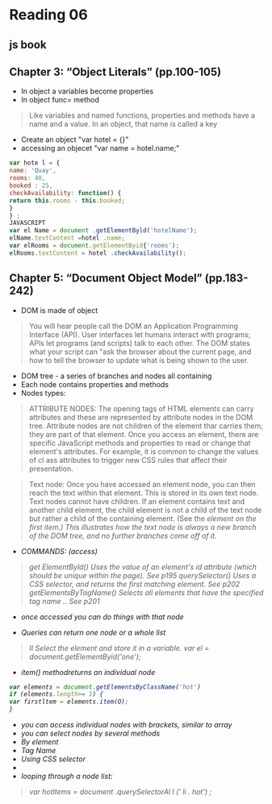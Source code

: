# Reading 06
## js book 
## Chapter 3: “Object Literals” (pp.100-105)
- In object a variables become properties
- In object func= method
>Like variables and named functions,
properties and methods have a
name and a value. In an object,
that name is called a key
- Create an object "var hotel = {}"
- accessing an objecet "var name = hotel.name;"
>
```javascript
var hote l = {
name: 'Quay',
rooms: 40,
booked : 25,
checkAvailability: function() {
return this.rooms - this.booked;
}
} ;
JAVASCRIPT
var el Name = document .getElementByld('hotelName');
elName.textContent =hotel .name;
var elRooms = document.getElementByid{'rooms');
elRooms.textContent = hotel .checkAvailability(); 
```


## Chapter 5: “Document Object Model” (pp.183-242)
- DOM is made of object
> You will hear people call the DOM an
Application Programming Interface (API).
User interfaces let humans interact with
programs; APls let programs (and scripts)
talk to each other. The DOM states what
your script can "ask the browser about the
current page, and how to tell the browser
to update what is being shown to the user. 
- DOM tree -  a series of branches and nodes all containing
- Each node contains properties and methods
- Nodes types:
> ATTRIBUTE NODES:
The opening tags of HTML elements can carry
attributes and these are represented by attribute
nodes in the DOM tree.
Attribute nodes are not children of the element thar
carries them; they are part of that element. Once
you access an element, there are specific JavaScript
methods and properties to read or change that
element's attributes. For example, it is common to
change the values of cl ass attributes to trigger new
CSS rules that affect their presentation. 

> Text node: Once you have accessed an element node, you
can then reach the text within that element. This is
stored in its own text node.
Text nodes cannot have children. If an element
contains text and another child element, the child
element is not a child of the text node but rather
a child of the containing element. (See the <em>
element on the first <l i > item.) This illustrates how
the text node is always a new branch of the DOM
tree, and no further branches come off of it. 

- COMMANDS: (access)
>get ElementByld()
Uses the value of an element's
id attribute (which should be
unique within the page).
See p195 
>querySelector()
Uses a CSS selector, and returns
the first matching element.
See p202 
>getElementsByTagName()
Selects all elements that have the
specified tag name ..
See p201 
- once accessed you can do things with that node

- Queries can return one node or a whole list
> II Select the element and store it in a variable.
var el = document.getElementByid('one');
- item() methodreturns an individual node
> 
```javascript
var elements = document.getElementsByClassName('hot')
if (elements.length>= 1) {
var firstltem = elements.item(O);
} 
```
- you can access individual nodes with brackets, similar to array
- you can select nodes by several methods
- By element
- Tag Name
- Using CSS selector
- 
- looping through a node list:
> var hotltems = document .querySelectorAl l (' li . hot') ;